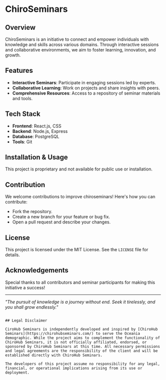 # ChiroSeminars

## Overview

ChiroSeminars is an initiative to connect and empower individuals with knowledge and skills across various domains. Through interactive sessions and collaborative environments, we aim to foster learning, innovation, and growth.

## Features

- **Interactive Seminars**: Participate in engaging sessions led by experts.
- **Collaborative Learning**: Work on projects and share insights with peers.
- **Comprehensive Resources**: Access to a repository of seminar materials and tools.

## Tech Stack

- **Frontend**: React.js, CSS
- **Backend**: Node.js, Express
- **Database**: PostgreSQL
- **Tools**: Git

## Installation & Usage
This project is proprietary and not available for public use or installation.

## Contribution

We welcome contributions to improve chiroseminars! Here's how you can contribute:
- Fork the repository.
- Create a new branch for your feature or bug fix.
- Open a pull request and describe your changes.

## License

This project is licensed under the MIT License. See the `LICENSE` file for details.

## Acknowledgements

Special thanks to all contributors and seminar participants for making this initiative a success!

---

*"The pursuit of knowledge is a journey without end. Seek it tirelessly, and you shall grow endlessly."*
```

## Legal Disclaimer

CiroHub Seminars is independently developed and inspired by [ChiroHub Seminars](https://chirohubseminars.com/) to serve the Oceania demographic. While the project aims to complement the functionality of ChiroHub Seminars, it is not officially affiliated, endorsed, or sponsored by ChiroHub Seminars at this time. All necessary permissions and legal agreements are the responsibility of the client and will be established directly with ChiroHub Seminars.

The developers of this project assume no responsibility for any legal, financial, or operational implications arising from its use or deployment.

